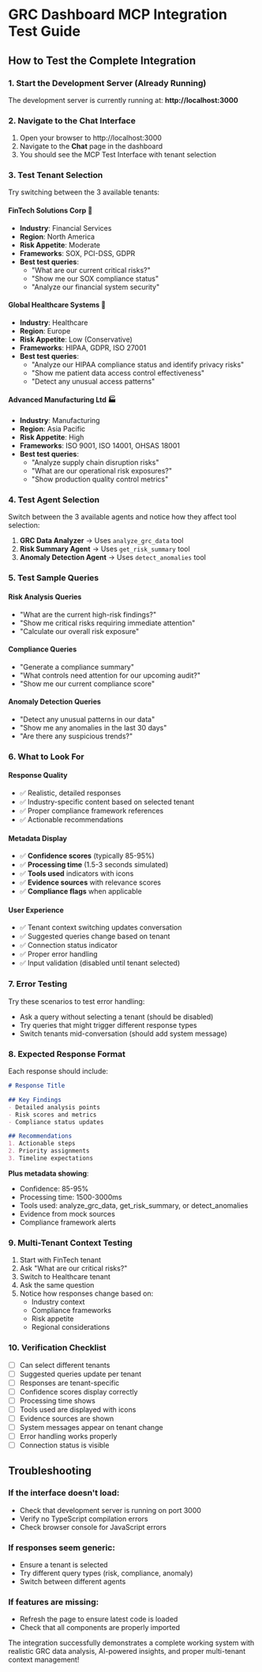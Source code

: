 # GRC Dashboard MCP Integration Test Guide

## How to Test the Complete Integration

### 1. Start the Development Server (Already Running)
The development server is currently running at: **http://localhost:3000**

### 2. Navigate to the Chat Interface
1. Open your browser to http://localhost:3000
2. Navigate to the **Chat** page in the dashboard
3. You should see the MCP Test Interface with tenant selection

### 3. Test Tenant Selection
Try switching between the 3 available tenants:

#### **FinTech Solutions Corp** 🏦
- **Industry**: Financial Services
- **Region**: North America
- **Risk Appetite**: Moderate
- **Frameworks**: SOX, PCI-DSS, GDPR
- **Best test queries**:
  - "What are our current critical risks?"
  - "Show me our SOX compliance status"
  - "Analyze our financial system security"

#### **Global Healthcare Systems** 🏥
- **Industry**: Healthcare
- **Region**: Europe
- **Risk Appetite**: Low (Conservative)
- **Frameworks**: HIPAA, GDPR, ISO 27001
- **Best test queries**:
  - "Analyze our HIPAA compliance status and identify privacy risks"
  - "Show me patient data access control effectiveness"
  - "Detect any unusual access patterns"

#### **Advanced Manufacturing Ltd** 🏭
- **Industry**: Manufacturing
- **Region**: Asia Pacific
- **Risk Appetite**: High
- **Frameworks**: ISO 9001, ISO 14001, OHSAS 18001
- **Best test queries**:
  - "Analyze supply chain disruption risks"
  - "What are our operational risk exposures?"
  - "Show production quality control metrics"

### 4. Test Agent Selection
Switch between the 3 available agents and notice how they affect tool selection:

1. **GRC Data Analyzer** → Uses `analyze_grc_data` tool
2. **Risk Summary Agent** → Uses `get_risk_summary` tool  
3. **Anomaly Detection Agent** → Uses `detect_anomalies` tool

### 5. Test Sample Queries

#### Risk Analysis Queries
- "What are the current high-risk findings?"
- "Show me critical risks requiring immediate attention"
- "Calculate our overall risk exposure"

#### Compliance Queries
- "Generate a compliance summary"
- "What controls need attention for our upcoming audit?"
- "Show me our current compliance score"

#### Anomaly Detection Queries
- "Detect any unusual patterns in our data"
- "Show me any anomalies in the last 30 days"
- "Are there any suspicious trends?"

### 6. What to Look For

#### Response Quality
- ✅ Realistic, detailed responses
- ✅ Industry-specific content based on selected tenant
- ✅ Proper compliance framework references
- ✅ Actionable recommendations

#### Metadata Display
- ✅ **Confidence scores** (typically 85-95%)
- ✅ **Processing time** (1.5-3 seconds simulated)
- ✅ **Tools used** indicators with icons
- ✅ **Evidence sources** with relevance scores
- ✅ **Compliance flags** when applicable

#### User Experience
- ✅ Tenant context switching updates conversation
- ✅ Suggested queries change based on tenant
- ✅ Connection status indicator
- ✅ Proper error handling
- ✅ Input validation (disabled until tenant selected)

### 7. Error Testing
Try these scenarios to test error handling:
- Ask a query without selecting a tenant (should be disabled)
- Try queries that might trigger different response types
- Switch tenants mid-conversation (should add system message)

### 8. Expected Response Format
Each response should include:

```markdown
# Response Title

## Key Findings
- Detailed analysis points
- Risk scores and metrics
- Compliance status updates

## Recommendations
1. Actionable steps
2. Priority assignments
3. Timeline expectations
```

**Plus metadata showing**:
- Confidence: 85-95%
- Processing time: 1500-3000ms
- Tools used: analyze_grc_data, get_risk_summary, or detect_anomalies
- Evidence from mock sources
- Compliance framework alerts

### 9. Multi-Tenant Context Testing
1. Start with FinTech tenant
2. Ask "What are our critical risks?"
3. Switch to Healthcare tenant
4. Ask the same question
5. Notice how responses change based on:
   - Industry context
   - Compliance frameworks
   - Risk appetite
   - Regional considerations

### 10. Verification Checklist
- [ ] Can select different tenants
- [ ] Suggested queries update per tenant
- [ ] Responses are tenant-specific
- [ ] Confidence scores display correctly
- [ ] Processing time shows
- [ ] Tools used are displayed with icons
- [ ] Evidence sources are shown
- [ ] System messages appear on tenant change
- [ ] Error handling works properly
- [ ] Connection status is visible

## Troubleshooting

### If the interface doesn't load:
- Check that development server is running on port 3000
- Verify no TypeScript compilation errors
- Check browser console for JavaScript errors

### If responses seem generic:
- Ensure a tenant is selected
- Try different query types (risk, compliance, anomaly)
- Switch between different agents

### If features are missing:
- Refresh the page to ensure latest code is loaded
- Check that all components are properly imported

The integration successfully demonstrates a complete working system with realistic GRC data analysis, AI-powered insights, and proper multi-tenant context management!